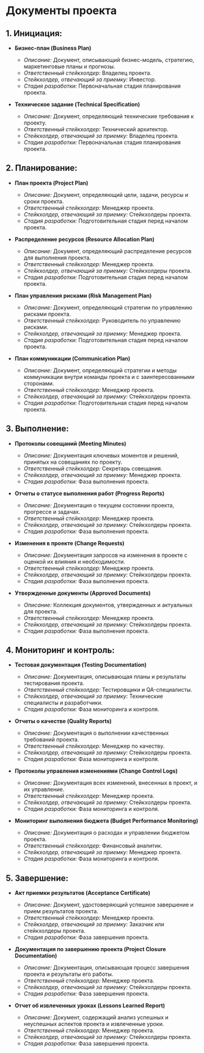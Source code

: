 # Документы проекта

## 1. Инициация:
- **Бизнес-план (Business Plan)**
    - *Описание:* Документ, описывающий бизнес-модель, стратегию, маркетинговые планы и прогнозы.
    - *Ответственный стейкхолдер:* Владелец проекта.
    - *Стейкхолдер, отвечающий за приемку:* Инвестор.
    - *Стадия разработки:* Первоначальная стадия планирования проекта.

- **Техническое задание (Technical Specification)**
    - *Описание:* Документ, определяющий технические требования к проекту.
    - *Ответственный стейкхолдер:* Технический архитектор.
    - *Стейкхолдер, отвечающий за приемку:* Владелец проекта.
    - *Стадия разработки:* Первоначальная стадия планирования проекта.

## 2. Планирование:
- **План проекта (Project Plan)**
    - *Описание:* Документ, определяющий цели, задачи, ресурсы и сроки проекта.
    - *Ответственный стейкхолдер:* Менеджер проекта.
    - *Стейкхолдер, отвечающий за приемку:* Стейкхолдеры проекта.
    - *Стадия разработки:* Подготовительная стадия перед началом проекта.

- **Распределение ресурсов (Resource Allocation Plan)**
    - *Описание:* Документ, определяющий распределение ресурсов для выполнения проекта.
    - *Ответственный стейкхолдер:* Менеджер проекта.
    - *Стейкхолдер, отвечающий за приемку:* Стейкхолдеры проекта.
    - *Стадия разработки:* Подготовительная стадия перед началом проекта.

- **План управления рисками (Risk Management Plan)**
    - *Описание:* Документ, определяющий стратегии по управлению рисками проекта.
    - *Ответственный стейкхолдер:* Руководитель по управлению рисками.
    - *Стейкхолдер, отвечающий за приемку:* Менеджер проекта.
    - *Стадия разработки:* Подготовительная стадия перед началом проекта.

- **План коммуникации (Communication Plan)**
    - *Описание:* Документ, определяющий стратегии и методы коммуникации внутри команды проекта и с заинтересованными сторонами.
    - *Ответственный стейкхолдер:* Менеджер проекта.
    - *Стейкхолдер, отвечающий за приемку:* Стейкхолдеры проекта.
    - *Стадия разработки:* Подготовительная стадия перед началом проекта.

## 3. Выполнение:
- **Протоколы совещаний (Meeting Minutes)**
    - *Описание:* Документация ключевых моментов и решений, принятых на совещаниях по проекту.
    - *Ответственный стейкхолдер:* Секретарь совещания.
    - *Стейкхолдер, отвечающий за приемку:* Менеджер проекта.
    - *Стадия разработки:* Фаза выполнения проекта.

- **Отчеты о статусе выполнения работ (Progress Reports)**
    - *Описание:* Документация о текущем состоянии проекта, прогрессе и задачах.
    - *Ответственный стейкхолдер:* Менеджер проекта.
    - *Стейкхолдер, отвечающий за приемку:* Стейкхолдеры проекта.
    - *Стадия разработки:* Фаза выполнения проекта.

- **Изменения в проекте (Change Requests)**
    - *Описание:* Документация запросов на изменения в проекте с оценкой их влияния и необходимости.
    - *Ответственный стейкхолдер:* Менеджер проекта.
    - *Стейкхолдер, отвечающий за приемку:* Стейкхолдеры проекта.
    - *Стадия разработки:* Фаза выполнения проекта.

- **Утвержденные документы (Approved Documents)**
    - *Описание:* Коллекция документов, утвержденных и актуальных для проекта.
    - *Ответственный стейкхолдер:* Менеджер проекта.
    - *Стейкхолдер, отвечающий за приемку:* Стейкхолдеры проекта.
    - *Стадия разработки:* Фаза выполнения проекта.

## 4. Мониторинг и контроль:
- **Тестовая документация (Testing Documentation)**
    - *Описание:* Документация, описывающая планы и результаты тестирования проекта.
    - *Ответственный стейкхолдер:* Тестировщики и QA-специалисты.
    - *Стейкхолдер, отвечающий за приемку:* Технические специалисты и разработчики.
    - *Стадия разработки:* Фаза мониторинга и контроля.

- **Отчеты о качестве (Quality Reports)**
    - *Описание:* Документация о выполнении качественных требований проекта.
    - *Ответственный стейкхолдер:* Менеджер по качеству.
    - *Стейкхолдер, отвечающий за приемку:* Стейкхолдеры проекта.
    - *Стадия разработки:* Фаза мониторинга и контроля.

- **Протоколы управления изменениями (Change Control Logs)**
    - *Описание:* Документация всех изменений, внесенных в проект, и их управление.
    - *Ответственный стейкхолдер:* Менеджер проекта.
    - *Стейкхолдер, отвечающий за приемку:* Стейкхолдеры проекта.
    - *Стадия разработки:* Фаза мониторинга и контроля.

- **Мониторинг выполнения бюджета (Budget Performance Monitoring)**
    - *Описание:* Документация о расходах и управлении бюджетом проекта.
    - *Ответственный стейкхолдер:* Финансовый аналитик.
    - *Стейкхолдер, отвечающий за приемку:* Менеджер проекта.
    - *Стадия разработки:* Фаза мониторинга и контроля.

## 5. Завершение:
- **Акт приемки результатов (Acceptance Certificate)**
    - *Описание:* Документ, удостоверяющий успешное завершение и прием результатов проекта.
    - *Ответственный стейкхолдер:* Менеджер проекта.
    - *Стейкхолдер, отвечающий за приемку:* Заказчик или стейкхолдеры проекта.
    - *Стадия разработки:* Фаза завершения проекта.

- **Документация по завершению проекта (Project Closure Documentation)**
    - *Описание:* Документация, описывающая процесс завершения проекта и результаты его работы.
    - *Ответственный стейкхолдер:* Менеджер проекта.
    - *Стейкхолдер, отвечающий за приемку:* Стейкхолдеры проекта.
    - *Стадия разработки:* Фаза завершения проекта.

- **Отчет об извлеченных уроках (Lessons Learned Report)**
    - *Описание:* Документ, содержащий анализ успешных и неуспешных аспектов проекта и извлеченные уроки.
    - *Ответственный стейкхолдер:* Менеджер проекта.
    - *Стейкхолдер, отвечающий за приемку:* Стейкхолдеры проекта.
    - *Стадия разработки:* Фаза завершения проекта.
